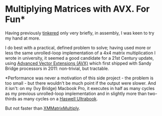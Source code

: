 Multiplying Matrices with AVX. For Fun*
=======================================

Having previously [tinkered](http://blog.viathefalcon.net/2012/10/03/using-intels-secure-key-rdrand-in-ms-visual-c-2010/) only very briefly, in assembly, I was keen to try my hand at more.

I do best with a practical, defined problem to solve; having used more or less the same unrolled-loop implementation of a 4x4 matrix multiplication I wrote in university, it seemed a good candidate for a 21st Century update, using [Advanced Vector Extensions (AVX)](https://en.wikipedia.org/wiki/Advanced_Vector_Extensions) which first shipped with Sandy Bridge processors in 2011: non-trivial, but tractable.

*Performance was never a motivation of this side project - the problem is too small - but there wouldn't be much point if the output were slower. And it isn't: on my (Ivy Bridge) Macbook Pro, it executes in half as many cycles as my previous unrolled-loop implementation and in slightly more than two-thirds as many cycles on a [Haswell Ultrabook](http://www.dell.com/us/p/xps-13-9333/pd).

But not faster than [XMMatrixMultiply](http://msdn.microsoft.com/en-us/library/windows/desktop/microsoft.directx_sdk.matrix.xmmatrixmultiply(v=vs.85).aspx).
